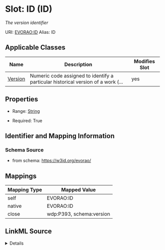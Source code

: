 

# Slot: ID (ID) 


_The version identifier_





URI: [EVORAO:ID](https://w3id.org/evorao/ID)
Alias: ID

<!-- no inheritance hierarchy -->





## Applicable Classes

| Name | Description | Modifies Slot |
| --- | --- | --- |
| [Version](Version.md) | Numeric code assigned to identify a particular historical version of a work (... |  yes  |







## Properties

* Range: [String](String.md)

* Required: True





## Identifier and Mapping Information







### Schema Source


* from schema: https://w3id.org/evorao/




## Mappings

| Mapping Type | Mapped Value |
| ---  | ---  |
| self | EVORAO:ID |
| native | EVORAO:ID |
| close | wdp:P393, schema:version |




## LinkML Source

<details>
```yaml
name: ID
description: The version identifier
title: ID
from_schema: https://w3id.org/evorao/
close_mappings:
- wdp:P393
- schema:version
rank: 1000
alias: ID
domain_of:
- Version
range: string
required: true
multivalued: false

```
</details>